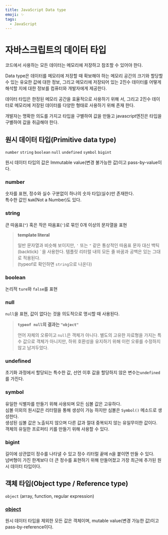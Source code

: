 ```yaml
---
title: JavaScript Data type
emoji: ✨
tags:
  - JavaScript
---
```


# 자바스크립트의 데이터 타입

코드에서 사용하는 모든 데이터는 메모리에 저장하고 참조할 수 있어야 한다. 

Data type은 데이터를 메모리에 저장할 때 확보해야 하는 메모리 공간의 크기와 할당할 수 있는 유요한 값에 대한 정보, 그리고 메모리에 저장되어 있는 2진수 데이터를 어떻게 해석할 지에 대한 정보를 컴퓨터와 개발자에게 제공한다.

데이터 타입은 한정된 메모리 공간을 효율적으로 사용하기 위해 서, 그리고 2진수 데이터로 메모리에 저장된 데이터를 다양한 형태로 사용하기 위해 존재 한다.

개발자는 명확한 의도를 가지고 타입을 구별하여 값을 만들고 javascript엔진은 타입을 구별하여 값을 취급해야 한다.





## 원시 데이터 타입(Primitive data type)

`number` `string`  `boolean` `null` `undefined` `symbol` `bigint`

원시 데이터 타입의 값은 Immutable value(변경 불가능한 값)이고 pass-by-value이다.



### number

숫자를 표현, 정수와 실수 구분없이 하나의 숫자 타입(실수)만 존재한다.  
특수한 값인 `NaN`(Not a Number)도 있다.



### string

큰 따옴표(`"`) 혹은 작은 따옴표(`'`)로 묶인 0개 이상의 문자열을 표현

> **template literal**
>
> 일반 문자열과 비슷해 보이지만, `'` 또는 `"` 같은 통상적인 따옴표 문자 대신 백틱(backtick) `` ` ``을 사용한다. 템플릿 리터럴 내의 모든 줄 바꿈과 공백은 있는 그대로 적용된다.  
> (typeof로 확인하면 `string`으로 나온다)



### boolean

논리적 `ture`와 `false`를 표현



### null

`null`을 표현, 값이 없다는 것을 의도적으로 명시할 때 사용된다.  

> **`typeof null`의 결과는 `"object"`**
>
> 언어 자체의 오류이고 `null`은 객체가 아니다. 별도의 고유한 자료형을 가지는 특수 값으로 객체가 아니지만, 하위 호환성을 유지하기 위해 이런 오류를 수정하지 않고 남겨두었다.



### undefined

초기화 과정에서 할당되는 특수한 값, 선언 이후 값을 할당하지 않은 변수는`undefined`를 가진다. 



### symbol

유일한 식별자를 만들기 위해 사용되며 모든 심볼 값은 고유하다.  
심볼 이외의 원시값은 리터럴을 통해 생성이 가능 하지만 심볼은 `Symbol()` 메소드로 생성한다.  
생성된 심볼 값은 노출되지 않으며 다른 값과 절대 중복되지 않는 유일무이한 값이다.  
객체의 유일한 프로퍼티 키를 만들기 위해 사용할 수 있다.



### bigint

길이에 상관없이 정수를 나타낼 수 있고 정수 리터럴 끝에 n을 붙이면 만들 수 있다.  
넘버형이 가진 한계보다 더 큰 정수를 표현하기 위해 만들어졌고 가장 최근에 추가된 원시 데이터 타입이다.





## 객체 타입(Object type / Reference type)

`object` (array, function, regular expression)

### [object](./javascript-object.md)

원시 데이터 타입을 제외한 모든 값은 객체이며, mutable value(변경 가능한 값)이고 pass-by-reference이다.


